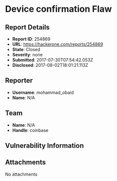 # Device confirmation Flaw

## Report Details
- **Report ID**: 254869
- **URL**: https://hackerone.com/reports/254869
- **State**: Closed
- **Severity**: none
- **Submitted**: 2017-07-30T07:54:42.053Z
- **Disclosed**: 2017-08-02T18:01:21.113Z

## Reporter
- **Username**: mohammad_obaid
- **Name**: N/A

## Team
- **Name**: N/A
- **Handle**: coinbase

## Vulnerability Information


## Attachments
No attachments
